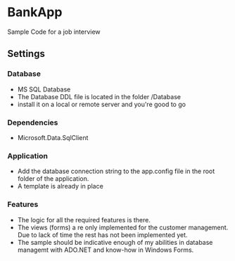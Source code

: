 # BankApp
Sample Code for a job interview

## Settings

### Database
- MS SQL Database
- The Database DDL file is located in the folder /Database
- install it on a local or remote server and you're good to go

### Dependencies
- Microsoft.Data.SqlClient

### Application
- Add the database connection string to the app.config file in the root folder of the application.
- A template is already in place

### Features
- The logic for all the required features is there.
- The views (forms) a re only implemented for the customer management. Due to lack of time the rest has not been implemented yet.
- The sample should be indicative enough of my abilities in database managemt with ADO.NET and know-how in Windows Forms.
